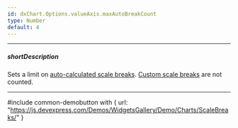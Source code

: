 ```yaml
---
id: dxChart.Options.valueAxis.maxAutoBreakCount
type: Number
default: 4
---
```

---
##### shortDescription
Sets a limit on [auto-calculated scale breaks](/api-reference/20%20Data%20Visualization%20Widgets/dxChart/1%20Configuration/valueAxis/autoBreaksEnabled.md '/Documentation/ApiReference/UI_Components/dxChart/Configuration/valueAxis/#autoBreaksEnabled'). [Custom scale breaks](/api-reference/20%20Data%20Visualization%20Widgets/dxChart/1%20Configuration/valueAxis/breaks '/Documentation/ApiReference/UI_Components/dxChart/Configuration/valueAxis/breaks/') are not counted.

---
#include common-demobutton with {
    url: "https://js.devexpress.com/Demos/WidgetsGallery/Demo/Charts/ScaleBreaks/"
}